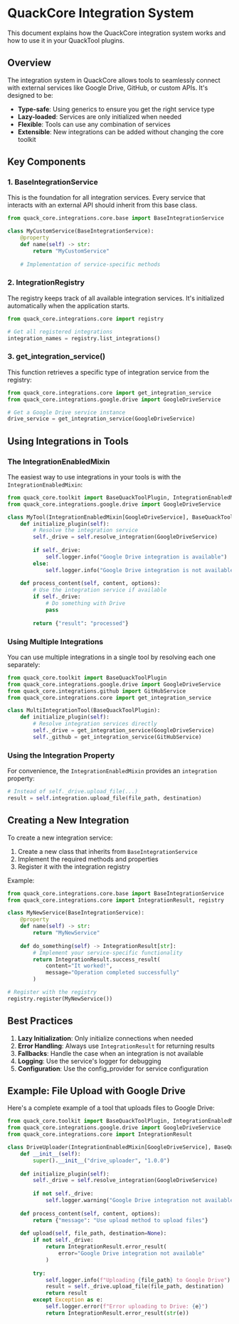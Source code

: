 # QuackCore Integration System

This document explains how the QuackCore integration system works and how to use it in your QuackTool plugins.

## Overview

The integration system in QuackCore allows tools to seamlessly connect with external services like Google Drive, GitHub, or custom APIs. It's designed to be:

- **Type-safe**: Using generics to ensure you get the right service type
- **Lazy-loaded**: Services are only initialized when needed
- **Flexible**: Tools can use any combination of services
- **Extensible**: New integrations can be added without changing the core toolkit

## Key Components

### 1. BaseIntegrationService

This is the foundation for all integration services. Every service that interacts with an external API should inherit from this base class.

```python
from quack_core.integrations.core.base import BaseIntegrationService

class MyCustomService(BaseIntegrationService):
    @property
    def name(self) -> str:
        return "MyCustomService"
    
    # Implementation of service-specific methods
```

### 2. IntegrationRegistry

The registry keeps track of all available integration services. It's initialized automatically when the application starts.

```python
from quack_core.integrations.core import registry

# Get all registered integrations
integration_names = registry.list_integrations()
```

### 3. get_integration_service()

This function retrieves a specific type of integration service from the registry:

```python
from quack_core.integrations.core import get_integration_service
from quack_core.integrations.google.drive import GoogleDriveService

# Get a Google Drive service instance
drive_service = get_integration_service(GoogleDriveService)
```

## Using Integrations in Tools

### The IntegrationEnabledMixin

The easiest way to use integrations in your tools is with the `IntegrationEnabledMixin`:

```python
from quack_core.toolkit import BaseQuackToolPlugin, IntegrationEnabledMixin
from quack_core.integrations.google.drive import GoogleDriveService

class MyTool(IntegrationEnabledMixin[GoogleDriveService], BaseQuackToolPlugin):
    def initialize_plugin(self):
        # Resolve the integration service
        self._drive = self.resolve_integration(GoogleDriveService)
        
        if self._drive:
            self.logger.info("Google Drive integration is available")
        else:
            self.logger.info("Google Drive integration is not available")
    
    def process_content(self, content, options):
        # Use the integration service if available
        if self._drive:
            # Do something with Drive
            pass
        
        return {"result": "processed"}
```

### Using Multiple Integrations

You can use multiple integrations in a single tool by resolving each one separately:

```python
from quack_core.toolkit import BaseQuackToolPlugin
from quack_core.integrations.google.drive import GoogleDriveService
from quack_core.integrations.github import GitHubService
from quack_core.integrations.core import get_integration_service

class MultiIntegrationTool(BaseQuackToolPlugin):
    def initialize_plugin(self):
        # Resolve integration services directly
        self._drive = get_integration_service(GoogleDriveService)
        self._github = get_integration_service(GitHubService)
```

### Using the Integration Property

For convenience, the `IntegrationEnabledMixin` provides an `integration` property:

```python
# Instead of self._drive.upload_file(...)
result = self.integration.upload_file(file_path, destination)
```

## Creating a New Integration

To create a new integration service:

1. Create a new class that inherits from `BaseIntegrationService`
2. Implement the required methods and properties
3. Register it with the integration registry

Example:

```python
from quack_core.integrations.core.base import BaseIntegrationService
from quack_core.integrations.core import IntegrationResult, registry

class MyNewService(BaseIntegrationService):
    @property
    def name(self) -> str:
        return "MyNewService"
    
    def do_something(self) -> IntegrationResult[str]:
        # Implement your service-specific functionality
        return IntegrationResult.success_result(
            content="It worked!",
            message="Operation completed successfully"
        )

# Register with the registry
registry.register(MyNewService())
```

## Best Practices

1. **Lazy Initialization**: Only initialize connections when needed
2. **Error Handling**: Always use `IntegrationResult` for returning results
3. **Fallbacks**: Handle the case when an integration is not available
4. **Logging**: Use the service's logger for debugging
5. **Configuration**: Use the config_provider for service configuration

## Example: File Upload with Google Drive

Here's a complete example of a tool that uploads files to Google Drive:

```python
from quack_core.toolkit import BaseQuackToolPlugin, IntegrationEnabledMixin
from quack_core.integrations.google.drive import GoogleDriveService
from quack_core.integrations.core import IntegrationResult

class DriveUploader(IntegrationEnabledMixin[GoogleDriveService], BaseQuackToolPlugin):
    def __init__(self):
        super().__init__("drive_uploader", "1.0.0")
    
    def initialize_plugin(self):
        self._drive = self.resolve_integration(GoogleDriveService)
        
        if not self._drive:
            self.logger.warning("Google Drive integration not available")
    
    def process_content(self, content, options):
        return {"message": "Use upload method to upload files"}
    
    def upload(self, file_path, destination=None):
        if not self._drive:
            return IntegrationResult.error_result(
                error="Google Drive integration not available"
            )
        
        try:
            self.logger.info(f"Uploading {file_path} to Google Drive")
            result = self._drive.upload_file(file_path, destination)
            return result
        except Exception as e:
            self.logger.error(f"Error uploading to Drive: {e}")
            return IntegrationResult.error_result(str(e))
```